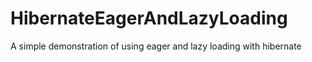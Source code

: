 # HibernateEagerAndLazyLoading
A simple demonstration of using eager and lazy loading with hibernate
